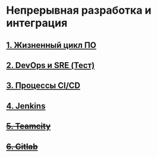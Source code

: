 # Непрерывная разработка и интеграция

## [1. Жизненный цикл ПО](/devops-05-ci/ci-01-intro/README.md)

## [2. DevOps и SRE (Тест)](/devops-05-ci/ci-02-devops/)

## [3. Процессы CI/CD](/devops-05-ci/ci-03-cicd/README.md)

## [4. Jenkins](/devops-05-ci/ci-04-jenkins/README.md)

## ~~[5. Teamcity](/devops-05-ci/ci-05-teamcity/README.md)~~

## ~~[6. Gitlab](/devops-05-ci/ci-06-gitlab/README.md)~~